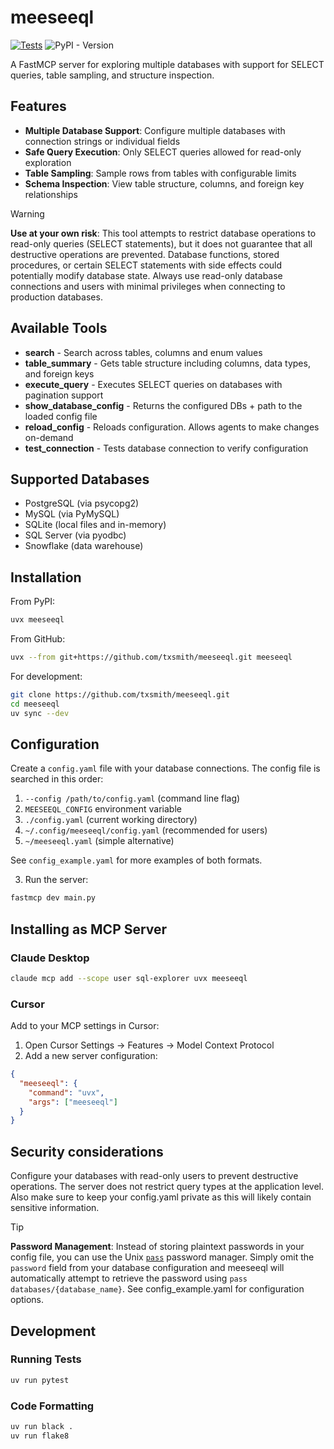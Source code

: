 # meeseeql
[![Tests](https://github.com/txsmith/meeseeql/actions/workflows/test.yml/badge.svg)](https://github.com/txsmith/meeseeql/actions/workflows/test.yml)
![PyPI - Version](https://img.shields.io/pypi/v/meeseeql)

A FastMCP server for exploring multiple databases with support for SELECT queries, table sampling, and structure inspection.

## Features

- **Multiple Database Support**: Configure multiple databases with connection strings or individual fields
- **Safe Query Execution**: Only SELECT queries allowed for read-only exploration
- **Table Sampling**: Sample rows from tables with configurable limits
- **Schema Inspection**: View table structure, columns, and foreign key relationships


> [!WARNING]
> **Use at your own risk**: This tool attempts to restrict database operations to read-only queries (SELECT statements), but it does not guarantee that all destructive operations are prevented. Database functions, stored procedures, or certain SELECT statements with side effects could potentially modify database state. Always use read-only database connections and users with minimal privileges when connecting to production databases. 


## Available Tools
- **search** - Search across tables, columns and enum values
- **table_summary** - Gets table structure including columns, data types, and foreign keys
- **execute_query** - Executes SELECT queries on databases with pagination support
- **show_database_config** - Returns the configured DBs + path to the loaded config file
- **reload_config** - Reloads configuration. Allows agents to make changes on-demand
- **test_connection** - Tests database connection to verify configuration

## Supported Databases

- PostgreSQL (via psycopg2)
- MySQL (via PyMySQL)
- SQLite (local files and in-memory)
- SQL Server (via pyodbc)
- Snowflake (data warehouse)


## Installation

From PyPI:
```bash
uvx meeseeql
```

From GitHub:
```bash
uvx --from git+https://github.com/txsmith/meeseeql.git meeseeql
```

For development:
```bash
git clone https://github.com/txsmith/meeseeql.git
cd meeseeql
uv sync --dev
```

## Configuration

Create a `config.yaml` file with your database connections. The config file is searched in this order:

1. `--config /path/to/config.yaml` (command line flag)
2. `MEESEEQL_CONFIG` environment variable
3. `./config.yaml` (current working directory)
4. `~/.config/meeseeql/config.yaml` (recommended for users)
5. `~/meeseeql.yaml` (simple alternative)

See `config_example.yaml` for more examples of both formats.

3. Run the server:
```bash
fastmcp dev main.py
```


## Installing as MCP Server

### Claude Desktop
```bash
claude mcp add --scope user sql-explorer uvx meeseeql
```

### Cursor
Add to your MCP settings in Cursor:

1. Open Cursor Settings → Features → Model Context Protocol
2. Add a new server configuration:

```json
{
  "meeseeql": {
    "command": "uvx", 
    "args": ["meeseeql"]
  }
}
```
## Security considerations
Configure your databases with read-only users to prevent destructive operations. The server does not restrict query types at the application level. Also make sure to keep your config.yaml private as this will likely contain sensitive information.

> [!TIP]
> **Password Management**: Instead of storing plaintext passwords in your config file, you can use the Unix [`pass`](https://www.passwordstore.org/) password manager. Simply omit the `password` field from your database configuration and meeseeql will automatically attempt to retrieve the password using `pass databases/{database_name}`. See config_example.yaml for configuration options.

## Development

### Running Tests

```bash
uv run pytest
```

### Code Formatting

```bash
uv run black .
uv run flake8
```

